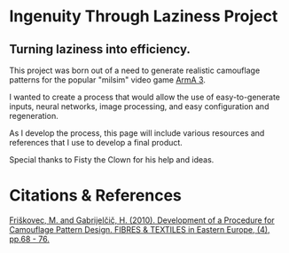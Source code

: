 # Ingenuity Through Laziness Project

## Turning laziness into efficiency.

This project was born out of a need to generate realistic camouflage patterns for the popular "milsim" video game [ArmA 3](https://www.arma3.com). 

I wanted to create a process that would allow the use of easy-to-generate inputs, neural networks, image processing, and easy configuration and regeneration.

As I develop the process, this page will include various resources and references that I use to develop a final product.

Special thanks to Fisty the Clown for his help and ideas.

# Citations & References
[Friškovec, M. and Gabrijelčič, H. (2010). Development of a Procedure for Camouflage Pattern Design. FIBRES & TEXTILES in Eastern Europe, (4), pp.68 - 76.](http://www.fibtex.lodz.pl/file-Fibtex_(q5xadlkx018y8qji).pdf-FTEE_81_68.pdf)
